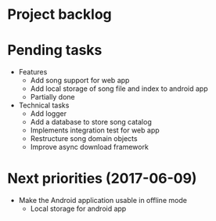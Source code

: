 # Project backlog

# Pending tasks

- Features
    - Add song support for web app
    - Add local storage of song file and index to android app
     - Partially done
- Technical tasks
    - Add logger
    - Add a database to store song catalog
    - Implements integration test for web app
    - Restructure song domain objects
    - Improve async download framework

# Next priorities (2017-06-09)

- Make the Android application usable in offline mode
    - Local storage for android app
